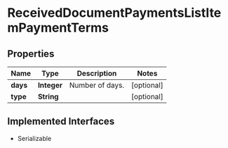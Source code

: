

# ReceivedDocumentPaymentsListItemPaymentTerms


## Properties

Name | Type | Description | Notes
------------ | ------------- | ------------- | -------------
**days** | **Integer** | Number of days. |  [optional]
**type** | **String** |  |  [optional]


## Implemented Interfaces

* Serializable


